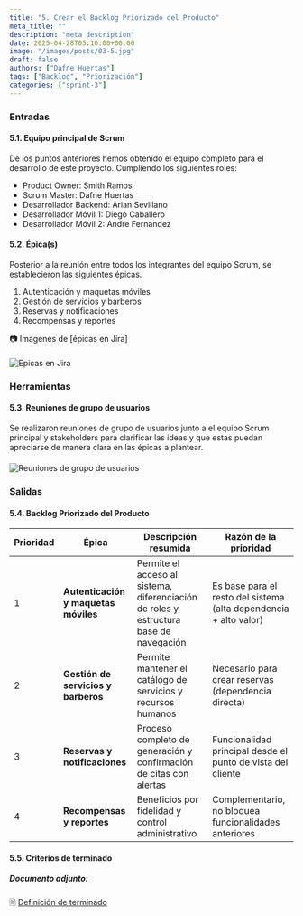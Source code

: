 ```yaml
---
title: "5. Crear el Backlog Priorizado del Producto"
meta_title: ""
description: "meta description"
date: 2025-04-28T05:10:00+00:00
image: "/images/posts/03-5.jpg"
draft: false
authors: ["Dafne Huertas"]
tags: ["Backlog", "Priorización"]
categories: ["sprint-3"]
---
```


### Entradas

#### 5.1. Equipo principal de Scrum
De los puntos anteriores hemos obtenido el equipo completo para el desarrollo de este proyecto. Cumpliendo los siguientes roles:
- Product Owner: Smith Ramos
- Scrum Master: Dafne Huertas
- Desarrollador Backend: Arian Sevillano
- Desarrollador Móvil 1: Diego Caballero
- Desarrollador Móvil 2: Andre Fernandez

#### 5.2. Épica(s)

Posterior a la reunión entre todos los integrantes del equipo Scrum, se establecieron las siguientes épicas.
1. Autenticación y maquetas móviles
2. Gestión de servicios y barberos
3. Reservas y notificaciones
4. Recompensas y reportes

 📷 Imagenes de [épicas en Jira]
 <img src="/images/sprint_2/epicas.png" 
     alt="Epicas en Jira" 
     style="display: block; margin: 20px auto; max-width: 100%;" />

### Herramientas

#### 5.3. Reuniones de grupo de usuarios
Se realizaron reuniones de grupo de usuarios junto a el equipo Scrum principal y stakeholders para clarificar las ideas y que estas puedan apreciarse de manera clara en las épicas a plantear.
<img src="/images/sprint_2/reunion_mas_stakeholder.jpg" 
     alt="Reuniones de grupo de usuarios" 
     style="display: block; margin: 20px auto; max-width: 100%;" />

### Salidas

#### 5.4. Backlog Priorizado del Producto

| Prioridad | Épica | Descripción resumida | Razón de la prioridad |
| --- | --- | --- | --- |
| 1 | **Autenticación y maquetas móviles** | Permite el acceso al sistema, diferenciación de roles y estructura base de navegación | Es base para el resto del sistema (alta dependencia + alto valor) |
| 2 | **Gestión de servicios y barberos** | Permite mantener el catálogo de servicios y recursos humanos | Necesario para crear reservas (dependencia directa) |
| 3 | **Reservas y notificaciones** | Proceso completo de generación y confirmación de citas con alertas | Funcionalidad principal desde el punto de vista del cliente |
| 4 | **Recompensas y reportes** | Beneficios por fidelidad y control administrativo | Complementario, no bloquea funcionalidades anteriores |


#### 5.5. Criterios de terminado

##### **Documento adjunto:**
 🗎 [Definición de terminado](https://docs.google.com/document/d/1gLxELp8Y5eI1f_drYHMbSL6N4Ro7292TdeUDpknu_9U/edit?usp=sharing)
